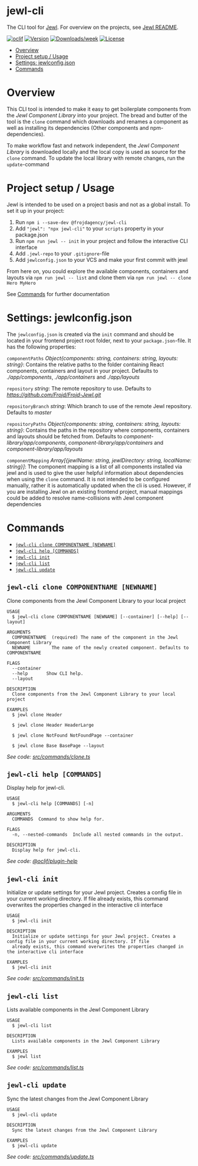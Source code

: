 jewl-cli
========

The CLI tool for [Jewl](https://github.com/Frojd/Frojd-Jewl). For overview on the projects, see [Jewl README](https://github.com/Frojd/Frojd-Jewl/README.md).

[![oclif](https://img.shields.io/badge/cli-oclif-brightgreen.svg)](https://oclif.io)
[![Version](https://img.shields.io/npm/v/jewl-cli.svg)](https://npmjs.org/package/jewl-cli)
[![Downloads/week](https://img.shields.io/npm/dw/jewl-cli.svg)](https://npmjs.org/package/jewl-cli)
[![License](https://img.shields.io/npm/l/jewl-cli.svg)](https://github.com/Frojd/Frojd-Jewl/blob/master/package.json)

<!-- toc -->
* [Overview](#overview)
* [Project setup / Usage](#project-setup--usage)
* [Settings: jewlconfig.json](#settings-jewlconfigjson)
* [Commands](#commands)
<!-- tocstop -->

# Overview
<!-- overview -->
This CLI tool is intended to make it easy to get boilerplate components from the _Jewl Component Library_ into your
project. The bread and butter of the tool is the `clone` command which downloads and renames a component as well as
installing its dependencies (Other components and npm-dependencies).

To make workflow fast and network independent, the _Jewl Component Library_ is downloaded locally and the local copy
is used as source for the `clone` command. To update the local library with remote changes, run the `update`-command

<!-- overviewstop -->

# Project setup / Usage
<!-- projectsetup -->
Jewl is intended to be used on a project basis and not as a global install. To set it up in your project:
1) Run `npm i --save-dev @frojdagency/jewl-cli`
2) Add `"jewl": "npx jewl-cli"` to your `scripts` property in your package.json
3) Run `npm run jewl -- init` in your project and follow the interactive CLI interface
4) Add `.jewl-repo` to your `.gitignore`-file
5) Add `jewlconfig.json` to your VCS and make your first commit with jewl

From here on, you could explore the available components, containers and layouts via `npm run jewl -- list` and clone them 
via `npm run jewl -- clone Hero MyHero`

See [Commands](#commands) for further documentation

<!-- projectsetupstop -->

# Settings: jewlconfig.json
<!-- settings -->
The `jewlconfig.json` is created via the `init` command and should be located in your frontend project root folder,
next to your `package.json`-file. It has the following properties:

`componentPaths` *Object{components: string, containers: string, layouts: string}*: Contains the relative paths to the folder containing React components, containers and layout in your project. Defaults to *./app/components*, *./app/containers* and *./app/layouts*

`repository` *string*: The remote repository to use. Defaults to *https://github.com/Frojd/Frojd-Jewl.git*

`repositoryBranch` *string*: Which branch to use of the remote Jewl repository. Defaults to *master*

`repositoryPaths` *Object{components: string, containers: string, layouts: string}*: Contains the paths in the repository where components, containers and layouts should be fetched from. Defaults to *component-library/app/components*, *component-library/app/containers* and *component-library/app/layouts*

`componentMapping` *Array[{jewlName: string, jewlDirectory: string, localName: string}]*: The component mapping is a list of all components installed via jewl and is used to give the user helpful information about dependencies when using the `clone` command. It is not intended
to be configured manually, rather it is automatically updated when the cli is used. However, if you are installing Jewl on an
existing frontend project, manual mappings could be added to resolve name-collisions with Jewl component dependencies

<!-- settingsstop -->

# Commands
<!-- commands -->
* [`jewl-cli clone COMPONENTNAME [NEWNAME]`](#jewl-cli-clone-componentname-newname)
* [`jewl-cli help [COMMANDS]`](#jewl-cli-help-commands)
* [`jewl-cli init`](#jewl-cli-init)
* [`jewl-cli list`](#jewl-cli-list)
* [`jewl-cli update`](#jewl-cli-update)

## `jewl-cli clone COMPONENTNAME [NEWNAME]`

Clone components from the Jewl Component Library to your local project

```
USAGE
  $ jewl-cli clone COMPONENTNAME [NEWNAME] [--container] [--help] [--layout]

ARGUMENTS
  COMPONENTNAME  (required) The name of the component in the Jewl Component Library
  NEWNAME        The name of the newly created component. Defaults to COMPONENTNAME

FLAGS
  --container
  --help       Show CLI help.
  --layout

DESCRIPTION
  Clone components from the Jewl Component Library to your local project

EXAMPLES
  $ jewl clone Header

  $ jewl clone Header HeaderLarge

  $ jewl clone NotFound NotFoundPage --container

  $ jewl clone Base BasePage --layout
```

_See code: [src/commands/clone.ts](https://github.com/Frojd/Frojd-Jewl/blob/v0.0.5/src/commands/clone.ts)_

## `jewl-cli help [COMMANDS]`

Display help for jewl-cli.

```
USAGE
  $ jewl-cli help [COMMANDS] [-n]

ARGUMENTS
  COMMANDS  Command to show help for.

FLAGS
  -n, --nested-commands  Include all nested commands in the output.

DESCRIPTION
  Display help for jewl-cli.
```

_See code: [@oclif/plugin-help](https://github.com/oclif/plugin-help/blob/v6.0.14/src/commands/help.ts)_

## `jewl-cli init`

Initialize or update settings for your Jewl project. Creates a config file in your current working directory. If file already exists, this command overwrites the properties changed in the interactive cli interface

```
USAGE
  $ jewl-cli init

DESCRIPTION
  Initialize or update settings for your Jewl project. Creates a config file in your current working directory. If file
  already exists, this command overwrites the properties changed in the interactive cli interface

EXAMPLES
  $ jewl-cli init
```

_See code: [src/commands/init.ts](https://github.com/Frojd/Frojd-Jewl/blob/v0.0.5/src/commands/init.ts)_

## `jewl-cli list`

Lists available components in the Jewl Component Library

```
USAGE
  $ jewl-cli list

DESCRIPTION
  Lists available components in the Jewl Component Library

EXAMPLES
  $ jewl list
```

_See code: [src/commands/list.ts](https://github.com/Frojd/Frojd-Jewl/blob/v0.0.5/src/commands/list.ts)_

## `jewl-cli update`

Sync the latest changes from the Jewl Component Library

```
USAGE
  $ jewl-cli update

DESCRIPTION
  Sync the latest changes from the Jewl Component Library

EXAMPLES
  $ jewl-cli update
```

_See code: [src/commands/update.ts](https://github.com/Frojd/Frojd-Jewl/blob/v0.0.5/src/commands/update.ts)_
<!-- commandsstop -->
